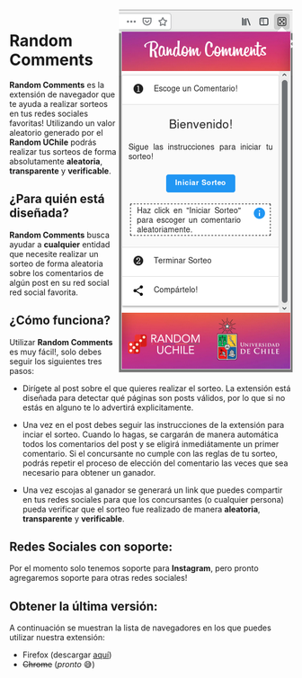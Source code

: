
<img align="right" src="screenshots/welcome.png"/>

# Random Comments

**Random Comments** es la extensión de navegador que te ayuda a realizar sorteos en tus redes sociales favoritas! Utilizando un valor aleatorio generado por el **Random UChile** podrás realizar tus sorteos de forma absolutamente **aleatoria**, **transparente** y **verificable**.

## ¿Para quién está diseñada?
**Random Comments** busca ayudar a **cualquier** entidad que necesite realizar un sorteo de forma aleatoria sobre los comentarios de algún post en su red social red social favorita. 

## ¿Cómo funciona?

Utilizar **Random Comments** es muy fácil!, solo debes seguir los siguientes tres pasos:

* Dirígete al post sobre el que quieres realizar el sorteo. La extensión está diseñada para detectar qué páginas son posts válidos, por lo que si no estás en alguno te lo advertirá explicitamente. 

* Una vez en el post debes seguir las instrucciones de la extensión para inciar el sorteo. Cuando lo hagas, se cargarán de manera automática todos los comentarios del post y se eligirá inmediátamente un primer comentario. Si el concursante no cumple con las reglas de tu sorteo, podrás repetir el proceso de elección del comentario las veces que sea necesario para obtener un ganador. 

* Una vez escojas al ganador se generará un link que puedes compartir en tus redes sociales para que los concursantes (o cualquier persona) pueda verificar que el sorteo fue realizado de manera **aleatoria**, **transparente** y **verificable**.

## Redes Sociales con soporte:
Por el momento solo tenemos soporte para **Instagram**, pero pronto agregaremos soporte para otras redes sociales!

## Obtener la última versión:
A continuación se muestran la lista de navegadores en los que puedes utilizar nuestra extensión:
* Firefox (descargar [aquí](https://addons.mozilla.org/en-US/firefox/addon/random-comments/ "Descargar extensión para Mozilla Firefox"))
* ~~Chrome~~ (*pronto* :sweat_smile:)
